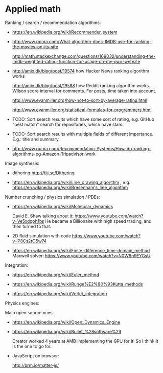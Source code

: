 # Applied math

Ranking / search / recommendation algorithms:

-   <https://en.wikipedia.org/wiki/Recommender_system>

-   <http://www.quora.com/What-algorithm-does-IMDB-use-for-ranking-the-movies-on-its-site>

    <http://math.stackexchange.com/questions/169032/understanding-the-imdb-weighted-rating-function-for-usage-on-my-own-website>

-   <http://amix.dk/blog/post/19574> how Hacker News ranking algorithm works

    <http://amix.dk/blog/post/19588> how Reddit ranking algorithm works. Wilson score interval for comments. For posts, time taken into account.

    <http://www.evanmiller.org/how-not-to-sort-by-average-rating.html>

    <http://www.evanmiller.org/statistical-formulas-for-programmers.html>

-   TODO: Sort search results which have some sort of rating, e.g. GitHub "best match" search for repositories, which have stars.

-   TODO: Sort search results with multiple fields of different importance. E.g.: title and summary.

-   <http://www.quora.com/Recommendation-Systems/How-do-ranking-algorithms-eg-Amazon-Tripadvisor-work>

Image synthesis:

-   dithering http://fiji.sc/Dithering

-   https://en.wikipedia.org/wiki/Line_drawing_algorithm , e.g. https://en.wikipedia.org/wiki/Bresenham's_line_algorithm

Number crunching / physics simulation / PDEs:

-   https://en.wikipedia.org/wiki/Molecular_dynamics

    David E. Shaw talking about it: https://www.youtube.com/watch?v=Ve5xdqoh1bs He became a Billionaire with high speed trading, and then turned to that.

-   2D fluid simulation with code https://www.youtube.com/watch?v=P8Cs2tO5w74

-   <https://en.wikipedia.org/wiki/Finite-difference_time-domain_method> Maxwell solver: <https://www.youtube.com/watch?v=N0W8n9EYGsU>

Integration:

-   <https://en.wikipedia.org/wiki/Euler_method>

-   <https://en.wikipedia.org/wiki/Runge%E2%80%93Kutta_methods>

-   <https://en.wikipedia.org/wiki/Verlet_integration>

Physics engines:

Main open source ones:

-   https://en.wikipedia.org/wiki/Open_Dynamics_Engine

-   https://en.wikipedia.org/wiki/Bullet_%28software%29

    Creator worked 4 years at AMD implementing the GPU for it! So I think it is the one to go for.

-   JavaScript on browser:

    http://brm.io/matter-js/
